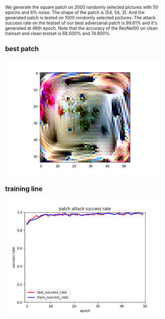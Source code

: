 We generate the square patch on 2000 randomly selected pictures with 50 epochs and 6% noise. The shape of the patch is (54, 54, 3). And the generated patch is tested on 1000 rondomly selected pictures. The attack success rate on the testset of our best adversarial patch is 99.61% and it's generated at 46th epoch. 
Note that the accuracy of the ResNet50 on clean trainset and clean testset is 68.500% and 74.600%. 
## best patch
![best_patch](./pictures/best_patch.png)
## training line
![training line](./pictures/patch_attack_success_rate.png)
